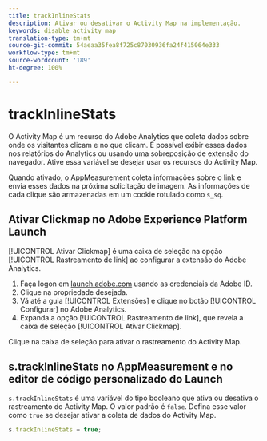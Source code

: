 ```yaml
---
title: trackInlineStats
description: Ativar ou desativar o Activity Map na implementação.
keywords: disable activity map
translation-type: tm+mt
source-git-commit: 54aeaa35fea8f725c87030936fa24f415064e333
workflow-type: tm+mt
source-wordcount: '189'
ht-degree: 100%

---
```



# trackInlineStats

O Activity Map é um recurso do Adobe Analytics que coleta dados sobre onde os visitantes clicam e no que clicam. É possível exibir esses dados nos relatórios do Analytics ou usando uma sobreposição de extensão do navegador. Ative essa variável se desejar usar os recursos do Activity Map.

Quando ativado, o AppMeasurement coleta informações sobre o link e envia esses dados na próxima solicitação de imagem. As informações de cada clique são armazenadas em um cookie rotulado como `s_sq`.

## Ativar Clickmap no Adobe Experience Platform Launch

[!UICONTROL Ativar Clickmap] é uma caixa de seleção na opção [!UICONTROL Rastreamento de link] ao configurar a extensão do Adobe Analytics.

1. Faça logon em [launch.adobe.com](https://launch.adobe.com) usando as credenciais da Adobe ID.
2. Clique na propriedade desejada.
3. Vá até a guia [!UICONTROL Extensões] e clique no botão [!UICONTROL Configurar] no Adobe Analytics.
4. Expanda a opção [!UICONTROL Rastreamento de link], que revela a caixa de seleção [!UICONTROL Ativar Clickmap].

Clique na caixa de seleção para ativar o rastreamento do Activity Map.

## s.trackInlineStats no AppMeasurement e no editor de código personalizado do Launch

`s.trackInlineStats` é uma variável do tipo booleano que ativa ou desativa o rastreamento do Activity Map. O valor padrão é `false`. Defina esse valor como `true` se desejar ativar a coleta de dados do Activity Map.

```js
s.trackInlineStats = true;
```
